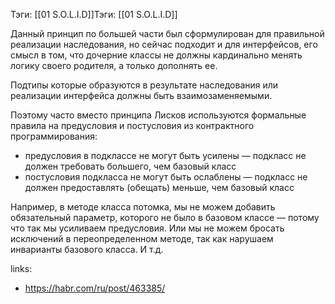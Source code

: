 Тэги: [[01 S.O.L.I.D]]Тэги: [[01 S.O.L.I.D]]

Данный принцип по большей части был сформулирован для правильной реализации наследования, но сейчас подходит и для интерфейсов, его смысл в том, что дочерние классы не должны кардинально менять логику своего родителя, а только дополнять ее.

Подтипы которые образуются в результате наследования или реализации интерфейса должны быть взаимозаменяемыми.

Поэтому часто вместо принципа Лисков используются формальные правила на предусловия и постусловия из контрактного программирования:  
  
-   предусловия в подклассе не могут быть усилены — подкласс не должен требовать большего, чем базовый класс
-   постусловия подкласса не могут быть ослаблены — подкласс не должен предоставлять (обещать) меньше, чем базовый класс

Например, в методе класса потомка, мы не можем добавить обязательный параметр, которого не было в базовом классе — потому что так мы усиливаем предусловия. Или мы не можем бросать исключений в переопределенном методе, так как нарушаем инварианты базового класса. И т.д.

links: 
+ https://habr.com/ru/post/463385/